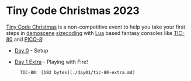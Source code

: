 # Tiny Code Christmas 2023

[Tiny Code Christmas](https://tcc.lovebyte.party/) is a non-competitive event to help you take your first steps in [demoscene](https://en.wikipedia.org/wiki/Demoscene) [sizecoding](http://www.sizecoding.org/) with [Lua](https://www.lua.org/) based fantasy consoles like [TIC-80](https://tic80.com/) and [PICO-8](https://www.lexaloffle.com/pico-8.php)! 

- [Day 0](https://tcc.lovebyte.party/day0/) - Setup
- [Day 1 Extra](https://tcc.lovebyte.party/day1extra/) - Playing with Fire!

        TIC-80: [192 bytes](./day01/tic-80-extra.md)